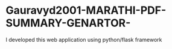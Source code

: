 # Gauravyd2001-MARATHI-PDF-SUMMARY-GENARTOR-
I developed this web application using python/flask framework
